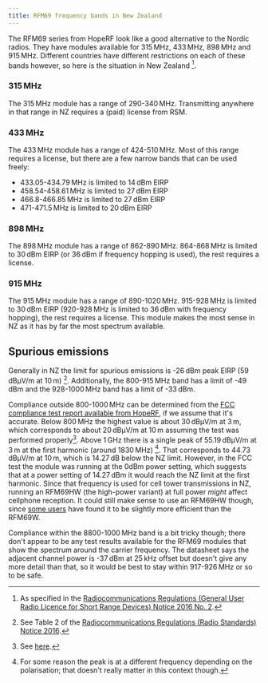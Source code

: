 ```yaml
---
title: RFM69 frequency bands in New Zealand
---
```


The RFM69 series from HopeRF look like a good alternative to the Nordic radios.
They have modules available for 315&thinsp;MHz, 433&thinsp;MHz, 898&thinsp;MHz and 915&thinsp;MHz.
Different countries have different restrictions on each of these bands however, so here is the situation in New Zealand [^1].

### 315&thinsp;MHz
The 315&thinsp;MHz module has a range of 290-340&thinsp;MHz. Transmitting anywhere in that range in NZ requires a (paid) license from RSM.

### 433&thinsp;MHz
The 433&thinsp;MHz module has a range of 424-510&thinsp;MHz.
Most of this range requires a license, but there are a few narrow bands that can be used freely:

* 433.05-434.79&thinsp;MHz is limited to 14&thinsp;dBm EIRP
* 458.54-458.61&thinsp;MHz is limited to 27&thinsp;dBm EIRP
* 466.8-466.85&thinsp;MHz is limited to 27&thinsp;dBm EIRP
* 471-471.5&thinsp;MHz is limited to 20&thinsp;dBm EIRP

### 898&thinsp;MHz
The 898&thinsp;MHz module has a range of 862-890&thinsp;MHz.
864-868&thinsp;MHz is limited to 30&thinsp;dBm EIRP (or 36&thinsp;dBm if frequency hopping is used), the rest requires a license.

### 915&thinsp;MHz
The 915&thinsp;MHz module has a range of 890-1020&thinsp;MHz.
915-928&thinsp;MHz is limited to 30&thinsp;dBm EIRP (920-928&thinsp;MHz is limited to 36&thinsp;dBm with frequency hopping), the rest requires a license.
This module makes the most sense in NZ as it has by far the most spectrum available.

Spurious emissions
------------------
Generally in NZ the limit for spurious emissions is -26&thinsp;dBm peak EIRP (59&thinsp;dBμV/m at 10&thinsp;m) [^2].
Additionally, the 800-915&thinsp;MHz band has a limit of -49&thinsp;dBm and the 928-1000&thinsp;MHz band has a limit of -33&thinsp;dBm.

Compliance outside 800-1000&thinsp;MHz can be determined from the [FCC compliance test report available from HopeRF](http://www.hoperf.com/upload/docs/report/RFM69CW-915S2-FCC.pdf), if we assume that it's accurate.
Below 800&thinsp;MHz the highest value is about 30&thinsp;dBμV/m at 3&thinsp;m, which corresponds to about 20&thinsp;dBμV/m at 10&thinsp;m assuming the test was performed properly[^3].
Above 1&thinsp;GHz there is a single peak of 55.19&thinsp;dBμV/m at 3&thinsp;m at the first harmonic (around 1830&thinsp;MHz) [^4].
That corresponds to 44.73&thinsp;dBμV/m at 10&thinsp;m, which is 14.27&thinsp;dB below the NZ limit.
However, in the FCC test the module was running at the 0dBm power setting, which suggests that at a power setting of 14.27&thinsp;dBm it would reach the NZ limit at the first harmonic.
Since that frequency is used for cell tower transmissions in NZ, running an RFM69HW (the high-power variant) at full power *might* affect cellphone reception.
It could still make sense to use an RFM69HW though, since [some users](https://www.andrehessling.de/2015/02/07/figuring-out-the-power-level-settings-of-hoperfs-rfm69-hwhcw-modules/) have found it to be slightly more efficient than the RFM69W.

Compliance within the 8800-1000&thinsp;MHz band is a bit tricky though; there don't appear to be any test results available for the RFM69 modules that show the spectrum around the carrier frequency.
The datasheet says the adjacent channel power is -37&thinsp;dBm at 25&thinsp;kHz offset but doesn't give any more detail than that, so it would be best to stay within 917-926&thinsp;MHz or so to be safe.







[^1]: As specified in the [Radiocommunications Regulations (General User Radio Licence for Short Range Devices) Notice 2016 No. 2](https://gazette.govt.nz/notice/id/2016-go6047).
[^2]: See Table 2 of the [Radiocommunications Regulations (Radio Standards) Notice 2016](https://www.gazette.govt.nz/notice/id/2016-go2007).
[^3]: See [here](https://www.eeweb.com/electronics-quiz/radiated-emission-measurements-conversion).
[^4]: For some reason the peak is at a different frequency depending on the polarisation; that doesn't really matter in this context though.
